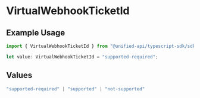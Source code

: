 # VirtualWebhookTicketId

## Example Usage

```typescript
import { VirtualWebhookTicketId } from "@unified-api/typescript-sdk/sdk/models/shared";

let value: VirtualWebhookTicketId = "supported-required";
```

## Values

```typescript
"supported-required" | "supported" | "not-supported"
```